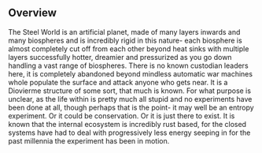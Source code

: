 
## Overview

The Steel World is an artificial planet, made of many layers inwards and many biospheres and is incredibly rigid in this nature- each biosphere is almost completely cut off from each other beyond heat sinks with multiple layers successfully hotter, dreamier and pressurized as you go down handling a vast range of biospheres.  There is no known custodian leaders here, it is completely abandoned beyond mindless automatic war machines whole populate the surface and attack anyone who gets near.  It is a Diovierme structure of some sort, that much is known.  For what purpose is unclear, as the life within is pretty much all stupid and no experiments have been done at all, though perhaps that is the point- it may well be an entropy experiment.  Or it could be conservation.  Or it is just there to exist.  It is known that the internal ecosystem is incredibly rust based, for the closed systems have had to deal with progressively less energy seeping in for the past millennia the experiment has been in motion.  
